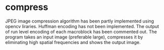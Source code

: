 compress
========
JPEG image compression algorithm has been partly implemented using opencv liraries.
Huffman encoding has not been implemented.
The output of run level encoding of each macroblock has been commented out.
The program takes an input image (preferable large), compresses it by eliminating high spatial frequencies and 
shows the output image.

